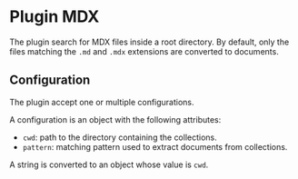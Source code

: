 
# Plugin MDX

The plugin search for MDX files inside a root directory. By default, only the files
matching the `.md` and `.mdx` extensions are converted to documents.

## Configuration

The plugin accept one or multiple configurations.

A configuration is an object with the following attributes:

- `cwd`: path to the directory containing the collections.
- `pattern`: matching pattern used to extract documents from collections.

A string is converted to an object whose value is `cwd`.
